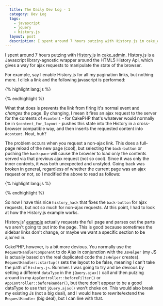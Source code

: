 ```yaml
---
  title: The Daily Dev Log - 1
  category: Dev Log
  tags:
    - javascript
    - jquery
    - history.js
  layout: post
  description: I spent around 7 hours putzing with History.js in cake_admin. While History.js should auto-ajax any web application, it doesn't quite play nice with CakePHP.
---
```


I spent around 7 hours putzing with [History.js](https://github.com/balupton/history.js) in [cake_admin](https://github.com/josegonzalez/cake_admin). History.js is a Javascript library-agnostic wrapper around the HTML5 History Api, which gives a way for ajax requests to manipulate the state of the browser.

For example, say I enable History.js for all my pagination links, but nothing more. I click a link and the following javascript is performed:

{% highlight lang:js %}
<script type="text/javascript">
(function(window, undefined) {
	// Prepare
	var History = window.History; // Note: We are using a capital H instead of a lower h
	if ( !History.enabled ) {
		// History.js is disabled for this browser.
 		// This is because we can optionally choose to support HTML4 browsers or not.
		return false;
	}

	function change_page($name, $link, $complete) {
		var opts = {
			dataType: 'html',
			evalScripts: true,
			success: function (data) {
				$('#content').fadeOut(400, function() {
					History.pushState(null, null, $link);
					$('#content').html(data);
					$('#content').fadeIn();
				});
			},
			url: $link
		};

		if ($complete) {
			opts['complete'] = $complete;
		}
		$.ajax(opts);
	}
	$('.paging a').live('click', function (e) {
		e.preventDefault();
		change_page($(this).html(), $(this).attr('href'));
	});
})(window);
</script>
{% endhighlight %}

What that does is prevents the link from firing it's normal event and _changes_ the page. By changing, I mean it fires an ajax request to the server for the contents of `#content` - for CakePHP that's whatever would normally be in `$content_for_layout` - pushes this state into the History in a cross-browser compatible way, and then inserts the requested content into `#content`. Neat, huh?

The problem occurs when you request a non-ajax link. This does a full-page reload of the new page (cool), but selecting the `back-button` or pushing the `backspace` will cause the browser to load only the contents served via that previous ajax request (not so cool). Since it was only the inner contents, it was both unexpected and unstyled. Going back was broken in general, regardless of whether the current page was an ajax request or not, so I modified the above to read as follows:

{% highlight lang:js %}
<script type="text/javascript">
(function(window, undefined) {
	// Prepare
	var History = window.History; // Note: We are using a capital H instead of a lower h
	if ( !History.enabled ) {
		// History.js is disabled for this browser.
 		// This is because we can optionally choose to support HTML4 browsers or not.
		return false;
	}

	var history_hack = false;

	$(window).bind("statechange", function() {
		if (history_hack === true) {
			history_hack = false;
			return;
		}

		var State = History.getState();
		History.log(State.data, State.title, State.url);
		$.ajax({
			dataType: 'html',
			evalScripts: true,
			success: function(data) {
				console.log(data);
				$('#content').fadeOut(400, function() {
					$('#content').html(data);
    				$('#content').fadeIn();
				});
			},
			url: State.url
		});
		history_hack = false;
	});

	function change_page($name, $link, $complete) {
		var opts = {
			dataType: 'html',
			evalScripts: true,
			success: function (data) {
				history_hack = true;
				$('#content').fadeOut(400, function() {
					History.pushState(null, null, $link);
					$('#content').html(data);
					$('#content').fadeIn();
				});
			},
			url: $link
		};

		if ($complete) {
			opts['complete'] = $complete;
		}
		$.ajax(opts);
	}
	$('.paging a').live('click', function (e) {
		e.preventDefault();
		change_page($(this).html(), $(this).attr('href'));
	});
})(window);
</script>
{% endhighlight %}

So now I have this nice `history_hack` that fixes the `back-button` for ajax requests, but not so much for non-ajax requests. At this point, I had to look at how the History.js example works.

History.js' [example](https://gist.github.com/854622) actually requests the full page and parses out the parts we aren't going to put into the page. This is good because sometimes the sidebar links don't change, or maybe we want a specific section to be ajax'ed in.

CakePHP, however, is a bit more devious. You normally use the `RequestHandlerComponent` to do Ajax in conjunction with the `JsHelper` (my JS is actually based on the real duplicated code the `JsHelper` creates). `RequestHandler::startup()` sets the layout to be false, meaning I can't take the path of `History.js`. Bummer. I was going to try and be devious by setting a different `dataType` in the `jQuery.ajax()` call and then putzing around in my `AppController::beforeFilter()` or `AppController::beforeRender()`, but there don't appear to be a good dataType to use that `jQuery.ajax()` won't choke on. This would also break my existing Js (not a big deal), and I would have to rewrite/extend the `RequestHandler` (big deal), but I can live with that.